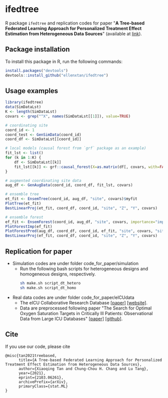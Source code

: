# ifedtree

R package `ifedtree` and replication codes for paper "**A Tree-based Federated Learning Approach for Personalized Treatment Effect Estimation from Heterogeneous Data Sources**" (available at [link](https://arxiv.org/abs/2103.06261)).

## Package installation

To install this package in R, run the following commands:

```R
install.packages("devtools")
devtools::install_github("ellenxtan/ifedtree")
```

## Usage examples

```R
library(ifedtree)
data(SimDataLst)
K <- length(SimDataLst)
covars <- grep("^X", names(SimDataLst[[1]]), value=TRUE)

# coordinating site
coord_id <- 1  
coord_test <- GenSimData(coord_id)
coord_df <- SimDataLst[[coord_id]]

# local models (causal forest from `grf` package as an example)
fit_lst <- list()
for (k in 1:K) {
    df <- SimDataLst[[k]]
    fit_lst[[k]] <- grf::causal_forest(X=as.matrix(df[, covars, with=FALSE]), Y=df$Y, W=df$Z)
}

# augmented coordinating site data
aug_df <- GenAugData(coord_id, coord_df, fit_lst, covars)

# ensemble tree
et_fit <- EnsemTree(coord_id, aug_df, "site", covars)$myfit
PlotTree(et_fit)
BestLinearProj(et_fit, coord_df, coord_id, "site", "Z", "Y", covars)

# ensemble forest
ef_fit <- EnsemForest(coord_id, aug_df, "site", covars, importance="impurity")$myfit
PlotForestImp(ef_fit)
PlotForestPred(aug_df, coord_df, coord_id, ef_fit, "site", covars, "site", "X1")
BestLinearProj(ef_fit, coord_df, coord_id, "site", "Z", "Y", covars)
```

## Replication for paper

- Simulation codes are under folder code_for_paper/simulation
    - Run the following bash scripts for heterogeneous designs and homogeneous designs, respectively.
        ```bash
        sh make.sh script_dt_hetero
        sh make.sh script_dt_homo
        ```
- Real data codes are under folder code_for_paper/eICUdata
    - The eICU Collaborative Research Database [[paper]](https://www.nature.com/articles/sdata2018178) [[website]](https://eicu-crd.mit.edu/).
    - Data are preprocessed following paper "The Search for Optimal Oxygen Saturation Targets in Critically Ill Patients: Observational Data from Large ICU Databases" [[paper]](https://doi.org/10.1016/j.chest.2019.09.015) [[github]](https://github.com/nus-mornin-lab/oxygenation_kc).


## Cite

If you use our code, please cite
```
@misc{tan2021treebased,
      title={A Tree-based Federated Learning Approach for Personalized Treatment Effect Estimation from Heterogeneous Data Sources}, 
      author={Xiaoqing Tan and Chung-Chou H. Chang and Lu Tang},
      year={2021},
      eprint={2103.06261},
      archivePrefix={arXiv},
      primaryClass={stat.ML}
}
```